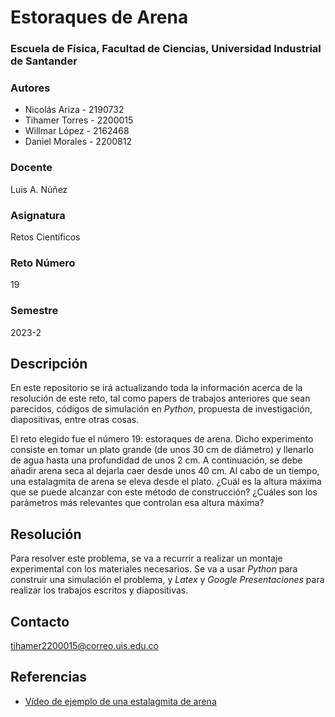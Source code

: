 # Estoraques de Arena

### Escuela de Física, Facultad de Ciencias, Universidad Industrial de Santander

### Autores
+ Nicolás Ariza - 2190732
+ Tihamer Torres - 2200015
+ Willmar López - 2162468
+ Daniel Morales - 2200812

### Docente
Luis A. Núñez

### Asignatura
Retos Científicos

### Reto Número
19

### Semestre
2023-2

## Descripción
En este repositorio se irá actualizando toda la información acerca de la resolución de este reto, tal como papers de trabajos anteriores que sean parecidos, códigos de simulación en *Python*, propuesta de investigación, diapositivas, entre otras cosas.

El reto elegido fue el número 19: estoraques de arena. Dicho experimento consiste en tomar un plato grande (de unos 30 cm de diámetro) y llenarlo de agua hasta una profundidad de unos 2 cm. A continuación, se debe añadir arena seca al dejarla caer desde unos 40 cm. Al cabo de un tiempo, una estalagmita de arena se eleva desde el plato. ¿Cuál es la altura máxima que se puede alcanzar con este método de construcción? ¿Cuáles son los parámetros más relevantes que controlan esa altura máxima?

## Resolución
Para resolver este problema, se va a recurrir a realizar un montaje experimental con los materiales necesarios. Se va a usar *Python* para construir una simulación el problema, y *Latex* y *Google Presentaciones* para realizar los trabajos escritos y diapositivas.

## Contacto
tihamer2200015@correo.uis.edu.co

## Referencias
+ [Vídeo de ejemplo de una estalagmita de arena](https://youtu.be/shu2RfdqXN0?feature=shared)
